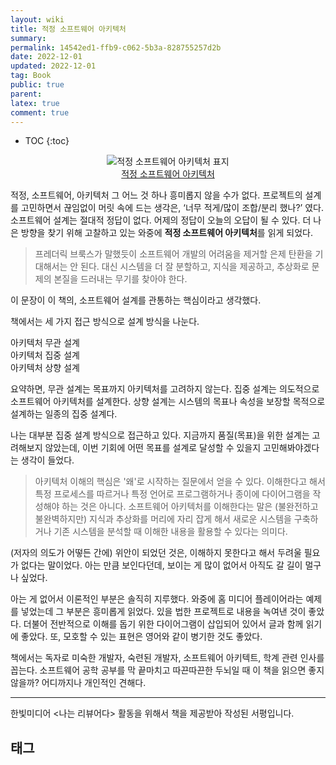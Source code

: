 ```yaml
---
layout: wiki
title: 적정 소프트웨어 아키텍처
summary: 
permalink: 14542ed1-ffb9-c062-5b3a-828755257d2b
date: 2022-12-01
updated: 2022-12-01
tag: Book 
public: true
parent: 
latex: true
comment: true
---
```


* TOC
{:toc}

<p align="center">
<img alt="적정 소프트웨어 아키텍처 표지" src="https://hanbit.co.kr/data/books/B6059097161_l.jpg"><br />
<a href="https://hanbit.co.kr/store/books/look.php?p_code=B6059097161">적정 소프트웨어 아키텍처</a>
</p>

적정, 소프트웨어, 아키텍처 그 어느 것 하나 흥미롭지 않을 수가 없다. 프로젝트의 설계를 고민하면서 끊임없이 머릿 속에 드는 생각은, ‘너무 적게/많이 조합/분리 했나?’ 였다. 소프트웨어 설계는 절대적 정답이 없다. 어제의 정답이 오늘의 오답이 될 수 있다. 더 나은 방향을 찾기 위해 고찰하고 있는 와중에 **적정 소프트웨어 아키텍처**를 읽게 되었다. 

> 프레더릭 브룩스가 말했듯이 소프트웨어 개발의 어려움을 제거할 은제 탄환을 기대해서는 안 된다. 대신 시스템을 더 잘 분할하고, 지식을 제공하고, 추상화로 문제의 본질을 드러내는 무기를 찾아야 한다. 

이 문장이 이 책의, 소프트웨어 설계를 관통하는 핵심이라고 생각했다. 

책에서는 세 가지 접근 방식으로 설계 방식을 나눈다.   

아키텍처 무관 설계  
아키텍처 집중 설계  
아키텍처 상향 설계  

요약하면, 무관 설계는 목표까지 아키텍처를 고려하지 않는다. 집중 설계는 의도적으로 소프트웨어 아키텍처를 설계한다. 상향 설계는 시스템의 목표나 속성을 보장할 목적으로 설계하는 일종의 집중 설계다. 

나는 대부분 집중 설계 방식으로 접근하고 있다. 지금까지 품질(목표)을 위한 설계는 고려해보지 않았는데, 이번 기회에 어떤 목표를 설계로 달성할 수 있을지 고민해봐야겠다는 생각이 들었다. 

> 아키텍처 이해의 핵심은 '왜'로 시작하는 질문에서 얻을 수 있다. 이해한다고 해서 특정 프로세스를 따르거나 특정 언어로 프로그램하거나 종이에 다이어그램을 작성해야 하는 것은 아니다. 소프트웨어 아키텍처를 이해한다는 말은 (불완전하고 불완벽하지만) 지식과 추상화를 머리에 자리 잡게 해서 새로운 시스템을 구축하거나 기존 시스템을 분석할 때 이해한 내용을 활용할 수 있다는 의미다.

(저자의 의도가 어떻든 간에) 위안이 되었던 것은, 이해하지 못한다고 해서 두려울 필요가 없다는 말이었다. 아는 만큼 보인다던데, 보이는 게 많이 없어서 아직도 갈 길이 멀구나 싶었다. 

아는 게 없어서 이론적인 부분은 솔직히 지루했다. 와중에 홈 미디어 플레이어라는 예제를 넣었는데 그 부분은 흥미롭게 읽었다. 있을 법한 프로젝트로 내용을 녹여낸 것이 좋았다. 더불어 전반적으로 이해를 돕기 위한 다이어그램이 삽입되어 있어서 글과 함께 읽기에 좋았다. 또, 모호할 수 있는 표현은 영어와 같이 병기한 것도 좋았다. 

책에서는 독자로 미숙한 개발자, 숙련된 개발자, 소프트웨어 아키텍트, 학계 관련 인사를 꼽는다. 소프트웨어 공학 공부를 막 끝마치고 따끈따끈한 두뇌일 때 이 책을 읽으면 좋지 않을까? 어디까지나 개인적인 견해다. 

---

한빛미디어 \<나는 리뷰어다> 활동을 위해서 책을 제공받아 작성된 서평입니다.

## 태그

